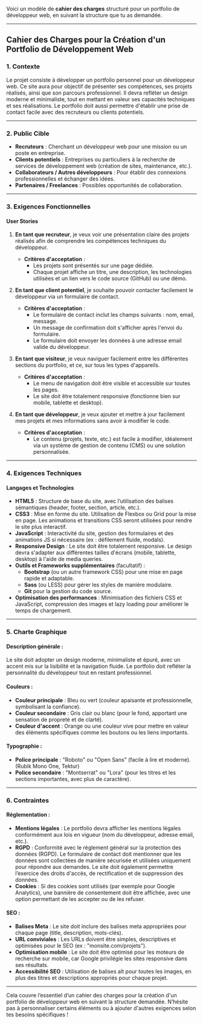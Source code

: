 Voici un modèle de **cahier des charges** structuré pour un portfolio de développeur web, en suivant la structure que tu as demandée.

---

## Cahier des Charges pour la Création d'un Portfolio de Développement Web

### 1. **Contexte**
   Le projet consiste à développer un portfolio personnel pour un développeur web. Ce site aura pour objectif de présenter ses compétences, ses projets réalisés, ainsi que son parcours professionnel. Il devra refléter un design moderne et minimaliste, tout en mettant en valeur ses capacités techniques et ses réalisations. Le portfolio doit aussi permettre d'établir une prise de contact facile avec des recruteurs ou clients potentiels.

---

### 2. **Public Cible**
   - **Recruteurs** : Cherchant un développeur web pour une mission ou un poste en entreprise.
   - **Clients potentiels** : Entreprises ou particuliers à la recherche de services de développement web (création de sites, maintenance, etc.).
   - **Collaborateurs / Autres développeurs** : Pour établir des connexions professionnelles et échanger des idées.
   - **Partenaires / Freelances** : Possibles opportunités de collaboration.

---

### 3. **Exigences Fonctionnelles**

#### User Stories

1. **En tant que recruteur**, je veux voir une présentation claire des projets réalisés afin de comprendre les compétences techniques du développeur.
   - **Critères d'acceptation** : 
     - Les projets sont présentés sur une page dédiée.
     - Chaque projet affiche un titre, une description, les technologies utilisées et un lien vers le code source (GitHub) ou une démo.

2. **En tant que client potentiel**, je souhaite pouvoir contacter facilement le développeur via un formulaire de contact.
   - **Critères d'acceptation** : 
     - Le formulaire de contact inclut les champs suivants : nom, email, message.
     - Un message de confirmation doit s'afficher après l'envoi du formulaire.
     - Le formulaire doit envoyer les données à une adresse email valide du développeur.

3. **En tant que visiteur**, je veux naviguer facilement entre les différentes sections du portfolio, et ce, sur tous les types d'appareils.
   - **Critères d'acceptation** : 
     - Le menu de navigation doit être visible et accessible sur toutes les pages.
     - Le site doit être totalement responsive (fonctionne bien sur mobile, tablette et desktop).

4. **En tant que développeur**, je veux ajouter et mettre à jour facilement mes projets et mes informations sans avoir à modifier le code.
   - **Critères d'acceptation** : 
     - Le contenu (projets, texte, etc.) est facile à modifier, idéalement via un système de gestion de contenu (CMS) ou une solution personnalisée.

---

### 4. **Exigences Techniques**

#### Langages et Technologies
   - **HTML5** : Structure de base du site, avec l’utilisation des balises sémantiques (header, footer, section, article, etc.).
   - **CSS3** : Mise en forme du site. Utilisation de Flexbox ou Grid pour la mise en page. Les animations et transitions CSS seront utilisées pour rendre le site plus interactif.
   - **JavaScript** : Interactivité du site, gestion des formulaires et des animations JS si nécessaire (ex : défilement fluide, modals).
   - **Responsive Design** : Le site doit être totalement responsive. Le design devra s'adapter aux différentes tailles d'écrans (mobile, tablette, desktop) à l'aide de media queries.
   - **Outils et Frameworks supplémentaires** (facultatif) : 
     - **Bootstrap** (ou un autre framework CSS) pour une mise en page rapide et adaptable.
     - **Sass** (ou LESS) pour gérer les styles de manière modulaire.
     - **Git** pour la gestion du code source.
   - **Optimisation des performances** : Minimisation des fichiers CSS et JavaScript, compression des images et lazy loading pour améliorer le temps de chargement.

---

### 5. **Charte Graphique**

#### Description générale :
   Le site doit adopter un design moderne, minimaliste et épuré, avec un accent mis sur la lisibilité et la navigation fluide. Le portfolio doit refléter la personnalité du développeur tout en restant professionnel.

#### Couleurs :
   - **Couleur principale** : Bleu ou vert (couleur apaisante et professionnelle, symbolisant la confiance).
   - **Couleur secondaire** : Gris clair ou blanc (pour le fond, apportant une sensation de propreté et de clarté).
   - **Couleur d'accent** : Orange ou une couleur vive pour mettre en valeur des éléments spécifiques comme les boutons ou les liens importants.

#### Typographie :
   - **Police principale** : "Roboto" ou "Open Sans" (facile à lire et moderne). (Rubik Mono One, Tektur)
   - **Police secondaire** : "Montserrat" ou "Lora" (pour les titres et les sections importantes, avec plus de caractère).

---

### 6. **Contraintes**

#### Réglementation :
   - **Mentions légales** : Le portfolio devra afficher les mentions légales conformément aux lois en vigueur (nom du développeur, adresse email, etc.).
   - **RGPD** : Conformité avec le règlement général sur la protection des données (RGPD). Le formulaire de contact doit mentionner que les données sont collectées de manière sécurisée et utilisées uniquement pour répondre aux demandes. Le site doit également permettre l’exercice des droits d'accès, de rectification et de suppression des données.
   - **Cookies** : Si des cookies sont utilisés (par exemple pour Google Analytics), une bannière de consentement doit être affichée, avec une option permettant de les accepter ou de les refuser.

#### SEO :
   - **Balises Meta** : Le site doit inclure des balises meta appropriées pour chaque page (title, description, mots-clés).
   - **URL conviviales** : Les URLs doivent être simples, descriptives et optimisées pour le SEO (ex : "monsite.com/projets").
   - **Optimisation mobile** : Le site doit être optimisé pour les moteurs de recherche sur mobile, car Google privilégie les sites responsive dans ses résultats.
   - **Accessibilité SEO** : Utilisation de balises alt pour toutes les images, en plus des titres et descriptions appropriés pour chaque projet.

---

Cela couvre l’essentiel d’un cahier des charges pour la création d'un portfolio de développeur web en suivant la structure demandée. N’hésite pas à personnaliser certains éléments ou à ajouter d'autres exigences selon tes besoins spécifiques !